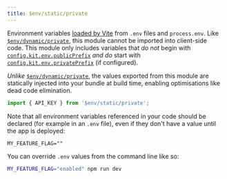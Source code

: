 ```yaml
---
title: $env/static/private
---
```


Environment variables [loaded by Vite](https://vitejs.dev/guide/env-and-mode.html#env-files) from `.env` files and `process.env`. Like [`$env/dynamic/private`](/docs/modules#$env-dynamic-private), this module cannot be imported into client-side code. This module only includes variables that _do not_ begin with [`config.kit.env.publicPrefix`](/docs/configuration#env) _and do_ start with [`config.kit.env.privatePrefix`](/docs/configuration#env) (if configured).

_Unlike_ [`$env/dynamic/private`](/docs/modules#$env-dynamic-private), the values exported from this module are statically injected into your bundle at build time, enabling optimisations like dead code elimination.

```ts
import { API_KEY } from '$env/static/private';
```

Note that all environment variables referenced in your code should be declared (for example in an `.env` file), even if they don't have a value until the app is deployed:

```
MY_FEATURE_FLAG=""
```

You can override `.env` values from the command line like so:

```bash
MY_FEATURE_FLAG="enabled" npm run dev
```



